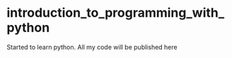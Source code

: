 # introduction_to_programming_with_python
Started to learn python. All my code will be published here
